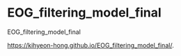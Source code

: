 # EOG_filtering_model_final
EOG_filtering_model_final

https://kihyeon-hong.github.io/EOG_filtering_model_final/.
